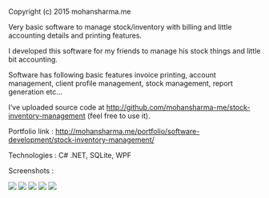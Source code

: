 Copyright (c) 2015 mohansharma.me

Very basic software to manage stock/inventory with billing and little accounting details and printing features.

I developed this software for my friends to manage his stock things and little bit accounting.

Software has following basic features invoice printing, account management, client profile management, stock management, report generation etc…

I’ve uploaded source code at http://github.com/mohansharma-me/stock-inventory-management (feel free to use it).

Portfolio link : http://mohansharma.me/portfolio/software-development/stock-inventory-management/

Technologies : C# .NET, SQLite, WPF

Screenshots :

![](https://i2.wp.com/mohansharma.me/wp-content/uploads/2016/06/Stock-Inventory-Management.png)
![](https://i2.wp.com/mohansharma.me/wp-content/uploads/2016/06/Stock-Inventory-Management-1.png)
![](https://i2.wp.com/mohansharma.me/wp-content/uploads/2016/06/Stock-Inventory-Management-2.png)
![](https://i0.wp.com/mohansharma.me/wp-content/uploads/2016/06/Stock-Inventory-Management-3.png)
![](https://i1.wp.com/mohansharma.me/wp-content/uploads/2016/06/Stock-Inventory-Management.png)
